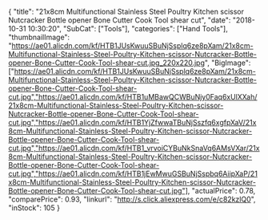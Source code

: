 {
	"title": "21x8cm Multifunctional Stainless Steel Poultry Kitchen scissor Nutcracker Bottle opener Bone Cutter Cook Tool shear cut",
	"date": "2018-10-31 10:30:20",
	"SubCat": ["Tools"],
	"categories": ["Hand Tools"],
	"thumbnailImage": "https://ae01.alicdn.com/kf/HTB1JUsKwuuSBuNjSsplq6ze8pXam/21x8cm-Multifunctional-Stainless-Steel-Poultry-Kitchen-scissor-Nutcracker-Bottle-opener-Bone-Cutter-Cook-Tool-shear-cut.jpg_220x220.jpg",
	"BigImage": ["https://ae01.alicdn.com/kf/HTB1JUsKwuuSBuNjSsplq6ze8pXam/21x8cm-Multifunctional-Stainless-Steel-Poultry-Kitchen-scissor-Nutcracker-Bottle-opener-Bone-Cutter-Cook-Tool-shear-cut.jpg","https://ae01.alicdn.com/kf/HTB1uMBawQCWBuNjy0Faq6xUlXXah/21x8cm-Multifunctional-Stainless-Steel-Poultry-Kitchen-scissor-Nutcracker-Bottle-opener-Bone-Cutter-Cook-Tool-shear-cut.jpg","https://ae01.alicdn.com/kf/HTB1YjZfwwaTBuNjSszfq6xgfpXaV/21x8cm-Multifunctional-Stainless-Steel-Poultry-Kitchen-scissor-Nutcracker-Bottle-opener-Bone-Cutter-Cook-Tool-shear-cut.jpg","https://ae01.alicdn.com/kf/HTB1_vrvoiCYBuNkSnaVq6AMsVXar/21x8cm-Multifunctional-Stainless-Steel-Poultry-Kitchen-scissor-Nutcracker-Bottle-opener-Bone-Cutter-Cook-Tool-shear-cut.jpg","https://ae01.alicdn.com/kf/HTB1jEwMwuGSBuNjSspbq6AiipXaP/21x8cm-Multifunctional-Stainless-Steel-Poultry-Kitchen-scissor-Nutcracker-Bottle-opener-Bone-Cutter-Cook-Tool-shear-cut.jpg"],
	"actualPrice": 0.78,
	"comparePrice": 0.93,
	"linkurl": "http://s.click.aliexpress.com/e/c82kzlQ0",
	"inStock": 105
}
